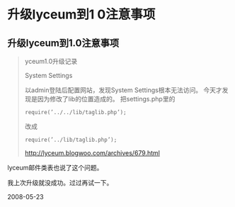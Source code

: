 # 升级lyceum到1 0注意事项

## 升级lyceum到1.0注意事项

> yceum1.0升级记录
> 
> System Settings
> 
> 以admin登陆后配置网站，发现System Settings根本无法访问。
> 今天才发现是因为修改了lib的位置造成的。
> 把settings.php里的
> 
>     require(’../../lib/taglib.php’);
> 
> 改成
> 
>     require(’../lib/taglib.php’);
> http://lyceum.blogwoo.com/archives/679.html

lyceum邮件类表也说了这个问题。

我上次升级就没成功。过过再试一下。


2008-05-23